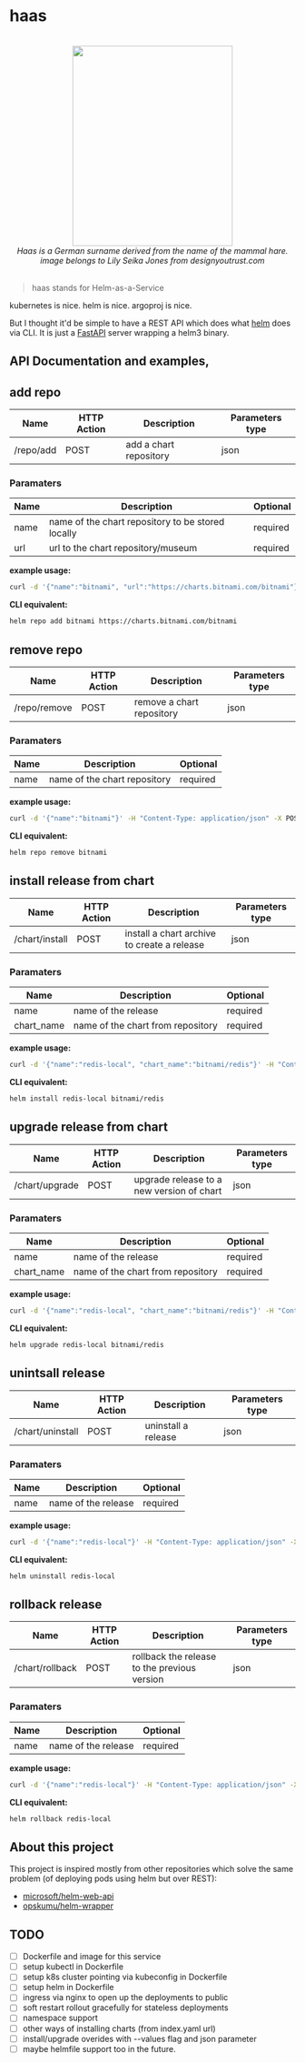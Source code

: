 # haas

<p align="center">
  <br>
  <img src="https://i.postimg.cc/pTW37wrQ/hare.jpg" height=352 width=282 />
  <br>
  <em>Haas is a German surname derived from the name of the mammal hare.</em><br>
  <em>image belongs to Lily Seika Jones from designyoutrust.com</em>
  <br>
  <br>
</p>


> haas stands for Helm-as-a-Service

kubernetes is nice.
helm is nice.
argoproj is nice. 

But I thought it'd be simple to have a REST API which does what [helm](https://helm.sh/) does via CLI.
It is just a [FastAPI](https://fastapi.tiangolo.com/) server wrapping a helm3 binary.

## API Documentation and examples,

## add repo


| Name | HTTP Action | Description | Parameters type|
| ---  | ----        | ----        | ---           |
| /repo/add| POST | add a chart repository | json |

### Paramaters

| Name | Description | Optional    |
| ---  | ----        | ----        |
|name| name of the chart repository to be stored locally| required|
|url| url to the chart repository/museum| required|


**example usage:**


```bash
curl -d '{"name":"bitnami", "url":"https://charts.bitnami.com/bitnami"}' -H "Content-Type: application/json" -X POST http://localhost:5000/repo/add | jq
```

**CLI equivalent:**
```bash
helm repo add bitnami https://charts.bitnami.com/bitnami
```

## remove repo



| Name | HTTP Action | Description | Parameters type|
| ---  | ----        | ----        | ---           |
| /repo/remove| POST | remove a chart repository | json |

### Paramaters

| Name | Description | Optional    |
| ---  | ----        | ----        |
|name| name of the chart repository| required|


**example usage:**


```bash
curl -d '{"name":"bitnami"}' -H "Content-Type: application/json" -X POST http://localhost:5000/repo/remove | jq
```

**CLI equivalent:**
```bash
helm repo remove bitnami
```



## install release from chart

| Name | HTTP Action | Description | Parameters type|
| ---  | ----        | ----        | ---           |
| /chart/install| POST | install a chart archive to create a release| json |

### Paramaters

| Name | Description | Optional    |
| ---  | ----        | ----        |
|name| name of the release | required|
|chart_name| name of the chart from repository | required|


**example usage:**


```bash
curl -d '{"name":"redis-local", "chart_name":"bitnami/redis"}' -H "Content-Type: application/json" -X POST http://localhost:5000/chart/install | jq
```

**CLI equivalent:**
```bash
helm install redis-local bitnami/redis
```

## upgrade release from chart

| Name | HTTP Action | Description | Parameters type|
| ---  | ----        | ----        | ---           |
| /chart/upgrade| POST | upgrade release to a new version of chart | json |

### Paramaters

| Name | Description | Optional    |
| ---  | ----        | ----        |
|name| name of the release | required|
|chart_name| name of the chart from repository | required|


**example usage:**

```bash
curl -d '{"name":"redis-local", "chart_name":"bitnami/redis"}' -H "Content-Type: application/json" -X POST http://localhost:5000/chart/upgrade | jq
```

**CLI equivalent:**
```bash
helm upgrade redis-local bitnami/redis
```

## unintsall release

| Name | HTTP Action | Description | Parameters type|
| ---  | ----        | ----        | ---           |
| /chart/uninstall| POST | uninstall a release | json |

### Paramaters

| Name | Description | Optional    |
| ---  | ----        | ----        |
|name| name of the release | required|


**example usage:**

```bash
curl -d '{"name":"redis-local"}' -H "Content-Type: application/json" -X POST http://localhost:5000/chart/uninstall | jq
```

**CLI equivalent:**
```bash
helm uninstall redis-local
```

## rollback release

| Name | HTTP Action | Description | Parameters type|
| ---  | ----        | ----        | ---           |
| /chart/rollback| POST | rollback the release to the previous version | json |

### Paramaters

| Name | Description | Optional    |
| ---  | ----        | ----        |
|name| name of the release | required|


**example usage:**

```bash
curl -d '{"name":"redis-local"}' -H "Content-Type: application/json" -X POST http://localhost:5000/chart/rollback | jq
```


**CLI equivalent:**
```bash
helm rollback redis-local
```

## About this project

This project is inspired mostly from other repositories which solve the same problem (of deploying pods using helm but over REST):
* [microsoft/helm-web-api](https://github.com/microsoft/helm-web-api)
* [opskumu/helm-wrapper](https://github.com/opskumu/helm-wrapper)

## TODO

- [ ] Dockerfile and image for this service
- [ ] setup kubectl in Dockerfile
- [ ] setup k8s cluster pointing via kubeconfig in Dockerfile
- [ ] setup helm in Dockerfile
- [ ] ingress via nginx to open up the deployments to public
- [ ] soft restart rollout gracefully for stateless deployments
- [ ] namespace support
- [ ] other ways of installing charts (from index.yaml url)
- [ ] install/upgrade overides with --values flag and json parameter
- [ ] maybe helmfile support too in the future.
